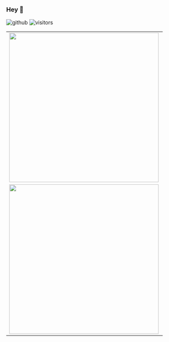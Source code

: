 ### Hey :wave:

![github](https://img.shields.io/github/followers/alexosugo?style=plastic)
![visitors](https://visitor-badge.glitch.me/badge?page_id=page.id)

<center>
  <table>
  <tr>
      <td><img width="400px" align="left" src="https://github-readme-stats.vercel.app/api?username=alexosugo&count_private=true&show_icons=true&theme=gruvbox&layout=compact" /></td>
<!--       <td><img width="380px" align="left" src="https://github-readme-stats.vercel.app/api/top-langs/?username=alexosugo&langs_count=8&hide=html&layout=compact&theme=gruvbox" /></td> -->
  </tr>   
  <tr>
    <td>
       <img width="400px" align="left" src="https://github-readme-streak-stats.herokuapp.com/?user=alexosugo&theme=gruvbox"  />
     </td>  
    </tr>
    </tr>
</table>
</center>
